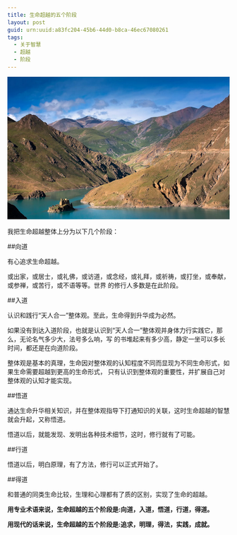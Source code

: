 ```yaml
---
title: 生命超越的五个阶段
layout: post
guid: urn:uuid:a83fc204-45b6-44d0-b8ca-46ec67080261
tags:
  - 关于智慧
  - 超越
  - 阶段
---
```



[![](/media/files/2011/08/04/zh-smcy.png)](http://7vikpt.com1.z0.glb.clouddn.com/zh-smcy.png)

我把生命超越整体上分为以下几个阶段：

##向道

有心追求生命超越。

或出家，或居士，或礼佛，或访道，或念经，或礼拜，或祈祷，或打坐，或奉献，或参禅，或苦行，或不语等等。世界
的修行人多数是在此阶段。

##入道

认识和践行“天人合一”整体观。至此，生命得到升华成为必然。

如果没有到达入道阶段，也就是认识到“天人合一”整体观并身体力行实践它，那么，无论名气多少大，法号多么响，写
的书堆起来有多少高，静定一坐可以多长时间，都还是在向道阶段。

整体观是基本的真理，生命因对整体观的认知程度不同而显现为不同生命形式，如果生命需要超越到更高的生命形式，
只有认识到整体观的重要性，并扩展自己对整体观的认知才能实现。

##悟道

通达生命升华相关知识，并在整体观指导下打通知识的关联，这时生命超越的智慧就会升起，又称悟道。

悟道以后，就能发现、发明出各种技术细节，这时，修行就有了可能。

##行道

悟道以后，明白原理，有了方法，修行可以正式开始了。


##得道

和普通的同类生命比较，生理和心理都有了质的区别，实现了生命的超越。


**用专业术语来说，生命超越的五个阶段是:向道，入道，悟道，行道，得道。**

**用现代的话来说，生命超越的五个阶段是:追求，明理，得法，实践，成就。**
